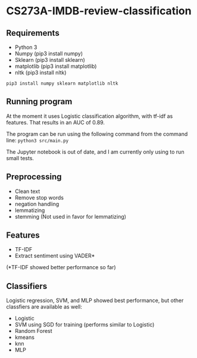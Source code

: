 # CS273A-IMDB-review-classification

## Requirements

+ Python 3
+ Numpy (pip3 install numpy)
+ Sklearn (pip3 install sklearn)
+ matplotlib (pip3 install matplotlib)
+ nltk (pip3 install nltk)

`pip3 install numpy sklearn matplotlib nltk`


## Running program

At the moment it uses Logistic classification algorithm, with tf-idf as features.
That results in an AUC of 0.89.

The program can be run using the following command from the command line:
`python3 src/main.py`

The Jupyter notebook is out of date, and I am currently only using to run small tests.

## Preprocessing
- Clean text
- Remove stop words
- negation handling
- lemmatizing
- stemming (Not used in favor for lemmatizing)

## Features
- TF-IDF
- Extract sentiment using VADER*

(*TF-IDF showed better performance so far)

## Classifiers
Logistic regression, SVM, and MLP showed best performance, but other classfiers are available as well:

- Logistic
- SVM using SGD for training (performs similar to Logistic)
- Random Forest
- kmeans
- knn
- MLP